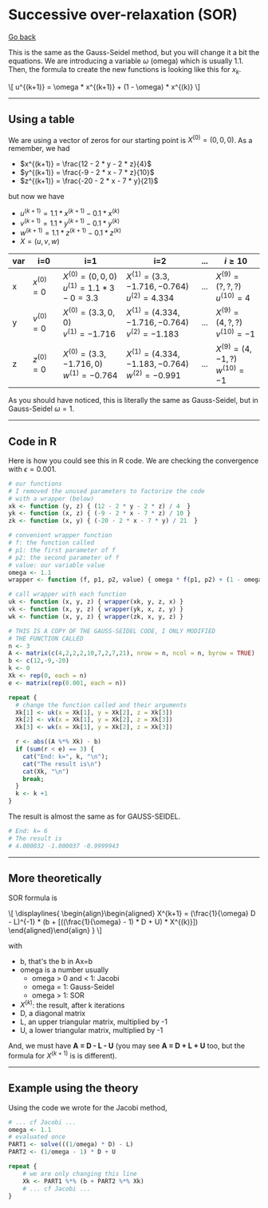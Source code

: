 # Successive over-relaxation (SOR)

[Go back](../index.md)

This is the same as the Gauss-Seidel method, but you will change it a bit the equations. We are introducing a variable $\omega$ (omega) which is usually $1.1$. Then, the formula to create the new functions is looking like this for $x_{k}$.

<p>
\[
u^{(k+1)} = \omega * x^{(k+1)} + (1 - \omega) * x^{(k)}
\]
</p>

<hr class="sl">

## Using a table

We are using a vector of zeros for our starting point is $X^{(0)} = (0,0,0)$. As a remember, we had

* $x^{(k+1)} = \frac{12 - 2 * y - 2 * z}{4}$
* $y^{(k+1)} = \frac{-9 - 2 * x - 7 * z}{10}$
* $z^{(k+1)} = \frac{-20 - 2 * x - 7 * y}{21}$

but now we have

* $u^{(k+1)} = 1.1 * x^{(k+1)} - 0.1 * x^{(k)}$
* $v^{(k+1)} = 1.1 * y^{(k+1)} - 0.1 * y^{(k)}$
* $w^{(k+1)} = 1.1 * z^{(k+1)} - 0.1 * z^{(k)}$
* $X = (u, v, w)$

| var | i=0 | i=1 | i=2 | ... | $i\ge10$ |
| ------ | ------ | ------ | ------ | ------ | ------ |
| x | $x^{(0)} = 0$ | $X^{(0)} = (0,0,0)$ <br> $u^{(1)} = 1.1 * 3 - 0 = 3.3$ | $X^{(1)} = (3.3, -1.716, -0.764)$ <br> $u^{(2)} = 4.334$ | ... | $X^{(9)} = (?,?,?)$ <br> $u^{(10)} = 4$ |
| y | $v^{(0)} = 0$ | $X^{(0)} = (3.3,0,0)$ <br> $v^{(1)} = -1.716$ | $X^{(1)} = (4.334, -1.716, -0.764)$ <br> $v^{(2)} = -1.183$ | ... | $X^{(9)} = (4,?,?)$ <br> $v^{(10)} = -1$ |
| z | $z^{(0)} = 0$ | $X^{(0)} = (3.3,-1.716, 0)$ <br> $w^{(1)} = -0.764$ | $X^{(1)} = (4.334, -1.183, -0.764)$ <br> $w^{(2)} = -0.991$ | ... | $X^{(9)} = (4,-1,?)$ <br> $w^{(10)} = -1$ |

As you should have noticed, this is literally the same as Gauss-Seidel, but in Gauss-Seidel $\omega = 1$.

<hr class="sl">

## Code in R

Here is how you could see this in R code. We are checking the convergence with $\epsilon = 0.001$.

```r
# our functions
# I removed the unused parameters to factorize the code
# with a wrapper (below)
xk <- function (y, z) { (12 - 2 * y - 2 * z) / 4  }
yk <- function (x, z) { (-9 - 2 * x - 7 * z) / 10 }
zk <- function (x, y) { (-20 - 2 * x - 7 * y) / 21  }

# convenient wrapper function
# f: the function called
# p1: the first parameter of f
# p2: the second parameter of f
# value: our variable value
omega <- 1.1
wrapper <- function (f, p1, p2, value) { omega * f(p1, p2) + (1 - omega) * value }

# call wrapper with each function
uk <- function (x, y, z) { wrapper(xk, y, z, x) }
vk <- function (x, y, z) { wrapper(yk, x, z, y) }
wk <- function (x, y, z) { wrapper(zk, x, y, z) }

# THIS IS A COPY OF THE GAUSS-SEIDEL CODE, I ONLY MODIFIED
# THE FUNCTION CALLED
n <- 3
A <- matrix(c(4,2,2,2,10,7,2,7,21), nrow = n, ncol = n, byrow = TRUE)
b <- c(12,-9,-20)
k <- 0
Xk <- rep(0, each = n)
e <- matrix(rep(0.001, each = n))

repeat {
  # change the function called and their arguments
  Xk[1] <- uk(x = Xk[1], y = Xk[2], z = Xk[3])
  Xk[2] <- vk(x = Xk[1], y = Xk[2], z = Xk[3])
  Xk[3] <- wk(x = Xk[1], y = Xk[2], z = Xk[3])

  r <- abs((A %*% Xk) - b)
  if (sum(r < e) == 3) {
    cat("End: k=", k, "\n");
    cat("The result is\n")
    cat(Xk, "\n")
    break;
  }
  k <- k +1
}
```

The result is almost the same as for GAUSS-SEIDEL.

```r
# End: k= 6
# The result is
# 4.000032 -1.000037 -0.9999943
```

<hr class="sr">

## More theoretically

SOR formula is
<div>
  \[
    \displaylines{
      \begin{align}\begin{aligned}
    X^{k+1} = (\frac{1}{\omega} D - L)^{-1}
    * (b + [((\frac{1}{\omega} - 1) * D + U) * X^{(k)}])
    \end{aligned}\end{align}
    }
  \]
</div>

with

* b, that's the b in Ax=b
* omega is a number usually
  * omega > 0 and < 1: Jacobi
  * omega = 1: Gauss-Seidel
  * omega > 1: SOR
* $X^{(k)}$: the result, after k iterations
* D, a diagonal matrix
* L, an upper triangular matrix, multiplied by -1
* U, a lower triangular matrix, multiplied by -1

And, we must have **A = D - L - U** <span class="tms">(you may see **A = D + L + U** too, but the formula for $X^{(k+1)}$ is is different)</span>.

<hr class="sr">

## Example using the theory

Using the code we wrote for the Jacobi method,

```r
# ... cf Jacobi ...
omega <- 1.1
# evaluated once
PART1 <- solve(((1/omega) * D) - L)
PART2 <- (1/omega - 1) * D + U

repeat {
    # we are only changing this line
	Xk <- PART1 %*% (b + PART2 %*% Xk)
    # ... cf Jacobi ...
}
```